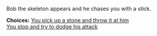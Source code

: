 Bob the skeleton appears and he chases you with a stick.

**Choices:**
[You pick up a stone and throw it at him](s3-rock.md)  
[You stop and try to dodge his attack](s3-skelhit.md)